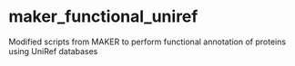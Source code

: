 # maker_functional_uniref
Modified scripts from MAKER to perform functional annotation of proteins using UniRef databases
